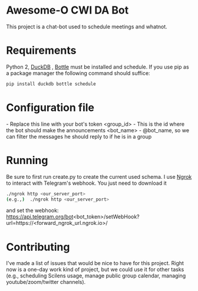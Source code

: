 # Awesome-O CWI DA Bot
This project is a chat-bot used to schedule meetings and whatnot.

# Requirements
Python 2, [DuckDB](https://www.duckdb.org/) , [Bottle](https://bottlepy.org/docs/dev/) must be installed and  schedule.
If you use pip as a package manager the following command should suffice:
```bash
pip install duckdb bottle schedule
```

# Configuration file
<token> - Replace this line with your bot's token
<group_id> - This is the id where the bot should make the announcements
<bot_name> - @bot_name, so we can filter the messages he should reply to if he is in a group

# Running
Be sure to first run create.py to create the current used schema.
I use [Ngrok](https://ngrok.com/) to interact with Telegram's webhook.
You just need to download it
```bash
./ngrok http <our_server_port>
(e.g.,)  ./ngrok http <our_server_port>
```
and set the webhook:
https://api.telegram.org/bot<bot_token>/setWebHook?url=https://<forward_ngrok_url.ngrok.io>/

# Contributing
I've made a list of issues that would be nice to have for this project. Right now is a one-day work kind of project, but we could use it for other tasks (e.g., scheduling Scilens usage, manage public group calendar, managing youtube/zoom/twitter channels).